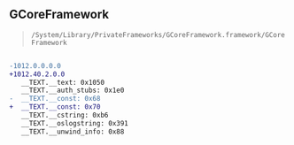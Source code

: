 ## GCoreFramework

> `/System/Library/PrivateFrameworks/GCoreFramework.framework/GCoreFramework`

```diff

-1012.0.0.0.0
+1012.40.2.0.0
   __TEXT.__text: 0x1050
   __TEXT.__auth_stubs: 0x1e0
-  __TEXT.__const: 0x68
+  __TEXT.__const: 0x70
   __TEXT.__cstring: 0xb6
   __TEXT.__oslogstring: 0x391
   __TEXT.__unwind_info: 0x88

```

